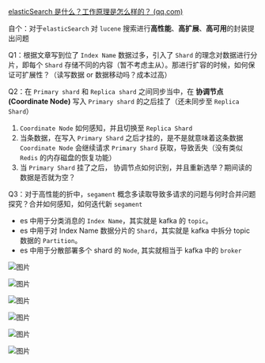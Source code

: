 [elasticSearch 是什么？工作原理是怎么样的？ (qq.com)](https://mp.weixin.qq.com/s/RUQXIyN95hvi2wM3CyPI9w)



自个：对于`elasticSearch`  对 `lucene` 搜索进行**高性能**、**高扩展**、**高可用**的封装提出问题

Q1：根据文章写到位了 `Index Name` 数据过多，引入了 `Shard` 的理念对数据进行分片，即每个 `Shard` 存储不同的内容（暂不考虑主从）。那进行扩容的时候，如何保证可扩展性？（读写数据 or 数据移动吗？成本过高）



Q2：在 `Primary shard`  和 `Replica shard` 之间同步当中，在 **协调节点(Coordinate Node)** 写入 `Primary shard` 的之后挂了（还未同步至 `Replica Shard`）

1. `Coordinate Node` 如何感知，并且切换至 `Replica Shard`
2. 当条数据，在写入 `Primary Shard` 之后才挂的，是不是就意味着这条数据 `Coordinate Node` 会继续请求 `Primary Shard` 获取，导致丢失（没有类似 `Redis` 的内存磁盘的恢复功能）
3. 当 `Primary Shard` 挂了之后， 协调节点如何识别，并且重新选举？期间读的数据是否就为空？



Q3：对于高性能的折中，`segament` 概念多读取导致多请求的问题与何时合并问题探究？合并如何感知，如何迭代新 `segament` 



- es 中用于分类消息的 `Index Name`，其实就是 kafka 的 `topic`。
- es 中用于对 Index Name 数据分片的 `Shard`，其实就是 kafka 中拆分 topic 数据的 `Partition`。
- es 中用于分散部署多个 shard 的 `Node`, 其实就相当于 kafka 中的 `broker`



![图片](https://mmbiz.qpic.cn/sz_mmbiz_jpg/icMUEqOiagpkgsLKfsjlIX6D9HaAFGuY8WmgIb7CHgibylAlSlNEKbV8VkBwIqna4ntqHS43wUAHiaPSOu4glFF0rg/640?wx_fmt=jpeg&from=appmsg&tp=webp&wxfrom=5&wx_lazy=1&wx_co=1)



![图片](https://mmbiz.qpic.cn/sz_mmbiz_jpg/icMUEqOiagpkgsLKfsjlIX6D9HaAFGuY8WocWFpDO4s81F4l7nYibpI6YhaOg9cNG9ZG2kN4uoTaf87F2piaxj7CzQ/640?wx_fmt=jpeg&from=appmsg&tp=webp&wxfrom=5&wx_lazy=1&wx_co=1)

![图片](https://mmbiz.qpic.cn/sz_mmbiz_jpg/icMUEqOiagpkgsLKfsjlIX6D9HaAFGuY8Wfia0fI1ICwcSP7IBgibiapOGC7icB7chER6dFNoH9iataTfhSpOmrfCicc0Q/640?wx_fmt=jpeg&from=appmsg&tp=webp&wxfrom=5&wx_lazy=1&wx_co=1)

![图片](https://mmbiz.qpic.cn/sz_mmbiz_jpg/icMUEqOiagpkgsLKfsjlIX6D9HaAFGuY8Whv01zEibMPDLJCETGR1SxUpeomq7jq4PXD7GGgyA7e1w9tEicZzmv3qg/640?wx_fmt=jpeg&from=appmsg&tp=webp&wxfrom=5&wx_lazy=1&wx_co=1)

![图片](https://mmbiz.qpic.cn/sz_mmbiz_jpg/icMUEqOiagpkgsLKfsjlIX6D9HaAFGuY8W8yufZqLomcJeUeoZp6ByQ8qGEp6Lrs8OqoT5a3OBQrMu8G0fbicNvhA/640?wx_fmt=jpeg&from=appmsg&tp=webp&wxfrom=5&wx_lazy=1&wx_co=1)

![图片](https://mmbiz.qpic.cn/sz_mmbiz_jpg/icMUEqOiagpkgsLKfsjlIX6D9HaAFGuY8W44ut06icaHoncgq6UgiaXwpJ02QxnMw8iah3rHv4hsbzChwzWx7VdIAcg/640?wx_fmt=jpeg&from=appmsg&tp=webp&wxfrom=5&wx_lazy=1&wx_co=1)